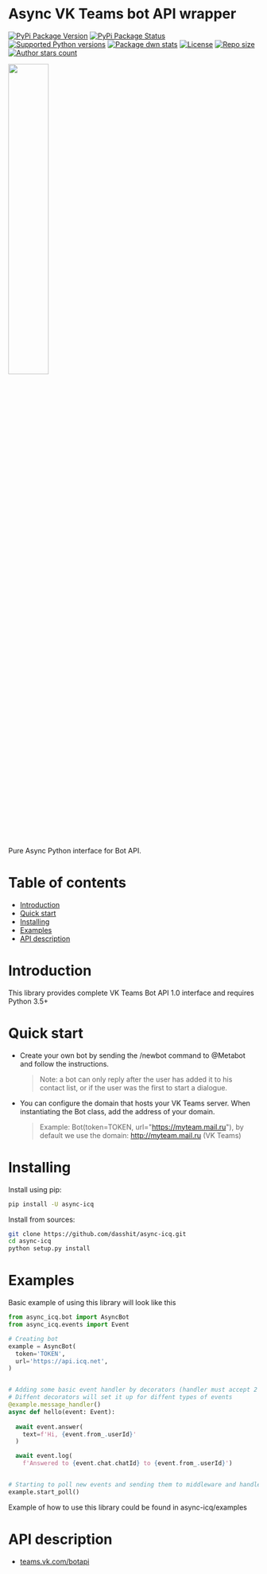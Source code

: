 # Async VK Teams bot API wrapper

[![PyPi Package Version](https://img.shields.io/pypi/v/async_icq)](https://pypi.org/project/async-icq/)
[![PyPi Package Status](https://img.shields.io/pypi/status/async_icq?color=green&label=stable)](https://pypi.org/project/async-icq/)
[![Supported Python versions](https://img.shields.io/pypi/pyversions/async_icq)](https://pypi.org/project/async-icq/)
[![Package dwn stats](https://img.shields.io/pypi/dm/async_icq)](https://pypi.org/project/async-icq/)
[![License](https://img.shields.io/github/license/dasshit/async-icq)](https://pypi.org/project/async-icq/)
[![Repo size](https://img.shields.io/github/repo-size/dasshit/async-icq)](https://pypi.org/project/async-icq/)
[![Author stars count](https://img.shields.io/github/stars/dasshit?style=social)](https://pypi.org/project/async-icq/)

<img src="https://myteam.mail.ru/botapi/res/logo_myteam.png" width="40%">

Pure Async Python interface for Bot API.

# Table of contents
- [Introduction](#introduction)
- [Quick start](#quick-start)
- [Installing](#installing)
- [Examples](#examples) 
- [API description](#api-description)

# Introduction


This library provides complete VK Teams Bot API 1.0 interface and requires Python 3.5+

# Quick start

* Create your own bot by sending the /newbot command to @Metabot and follow the instructions.
    >Note: a bot can only reply after the user has added it to his contact list, or if the user was the first to start a dialogue.
* You can configure the domain that hosts your VK Teams server. When instantiating the Bot class, add the address of your domain.
    > Example: Bot(token=TOKEN, url="https://myteam.mail.ru"), by default we use the domain: http://myteam.mail.ru (VK Teams)

# Installing

Install using pip:
```bash
pip install -U async-icq
```

Install from sources:
```bash
git clone https://github.com/dasshit/async-icq.git
cd async-icq
python setup.py install
```

# Examples

Basic example of using this library will look like this

```python
from async_icq.bot import AsyncBot
from async_icq.events import Event

# Creating bot
example = AsyncBot(
  token='TOKEN',
  url='https://api.icq.net',
)


# Adding some basic event handler by decorators (handler must accept 2 arguments: bot and event)
# Diffent decorators will set it up for diffent types of events
@example.message_handler()
async def hello(event: Event):
  
  await event.answer(
    text=f'Hi, {event.from_.userId}'
  )

  await event.log(
    f'Answered to {event.chat.chatId} to {event.from_.userId}')


# Starting to poll new events and sending them to middleware and handlers
example.start_poll()
```

Example of how to use this library could be found in async-icq/examples

# API description
<ul>
    <li><a href="https://teams.vk.com/botapi/#/">teams.vk.com/botapi</a></li>
</ul>
